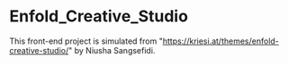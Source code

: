 # Enfold_Creative_Studio
This front-end project is simulated from "https://kriesi.at/themes/enfold-creative-studio/" by Niusha Sangsefidi.
